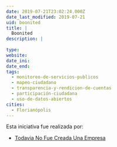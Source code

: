 ```yaml
---
date: 2019-07-21T23:02:24.000Z
date_last_modified: 2019-07-21
uid: boonited
title: |
  Boonited
description: |
  
type: 
website: 
date_ini: 
date_end: 
tags:
  - monitoreo-de-servicios-publicos
  - mapeo-ciudadano
  - transparencia-y-rendicion-de-cuentas
  - participación-ciudadana
  - uso-de-datos-abiertos
cities: 
  - Florianópolis
---
```


Esta iniciativa fue realizada por:

- [Todavia No Fue Creada Una Empresa](/organizaciones/todavia-no-fue-creada-una-empresa)
